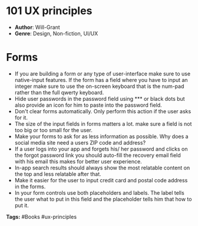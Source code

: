 # 101 UX principles
- **Author**: Will-Grant
- **Genre**: Design, Non-fiction, UI/UX 

# Forms
- If you are building a form or any type of user-interface make sure to use native-input features. If the form has a field where you have to input an integer make sure to use the on-screen keyboard that is the num-pad rather than the full qwerty keyboard.
- Hide user passwords in the password field using *** or black dots but also provide an icon for him to paste into the password field.
- Don't clear forms automatically. Only perform this action if the user asks for it.
- The size of the input fields in forms matters a lot. make sure a field is not too big or too small for the user.
- Make your forms to ask for as less information as possible. Why does a social media site need a users ZIP code and address?
- If a user logs into your app and forgets his/ her password and clicks on the forgot password link you should auto-fill the recovery email field with his email this makes for better user experience.
- In-app search results should always show the most relatable content on the top and less relatable after that.
- Make it easier for the user to input credit card and postal code address in the forms.
- In your form controls use both placeholders and labels. The label tells the user what to put in this field and the placeholder tells him that how to put it.

**Tags:** #Books #ux-principles